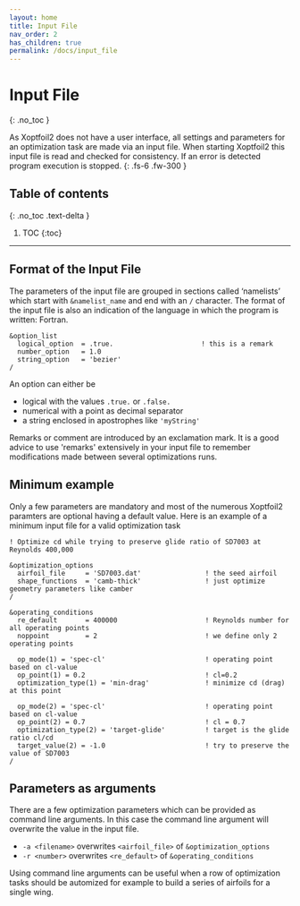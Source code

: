 ```yaml
---
layout: home
title: Input File
nav_order: 2
has_children: true
permalink: /docs/input_file
---
```


# Input File 
{: .no_toc }

As Xoptfoil2 does not have a user interface, all settings and parameters for an optimization task are made via an input file. When starting Xoptfoil2 this input file is read and checked for consistency. If an error is detected program execution is stopped. 
{: .fs-6 .fw-300 }

## Table of contents
{: .no_toc .text-delta }

1. TOC
{:toc}

---

## Format of the Input File 
The parameters of the input file are grouped in sections called ‘namelists’ which start with `&namelist_name` and end with an `/` character. The format of the input file is also an indication of the language in which the program is written: Fortran.   

```Fortran
&option_list
  logical_option  = .true.                      ! this is a remark 
  number_option   = 1.0 
  string_option   = 'bezier' 
/
```

An option can either be  
- logical with the values `.true.` or `.false.`
- numerical with a point as decimal separator  
- a string enclosed in apostrophes like `'myString'`

Remarks or comment are introduced by an exclamation mark. It is a good advice to use 'remarks' extensively in your input file to remember modifications made between several optimizations runs.



## Minimum example

Only a few parameters are mandatory and most of the numerous Xoptfoil2 paramters are optional having a default value. Here is an example of a minimum input file for a valid optimization task 

```Fortran
! Optimize cd while trying to preserve glide ratio of SD7003 at Reynolds 400,000 

&optimization_options
  airfoil_file     = 'SD7003.dat'                ! the seed airfoil 
  shape_functions  = 'camb-thick'                ! just optimize geometry parameters like camber 
/  

&operating_conditions
  re_default       = 400000                      ! Reynolds number for all operating points
  noppoint         = 2                           ! we define only 2 operating points

  op_mode(1) = 'spec-cl'                         ! operating point based on cl-value
  op_point(1) = 0.2                              ! cl=0.2
  optimization_type(1) = 'min-drag'              ! minimize cd (drag) at this point 

  op_mode(2) = 'spec-cl'                         ! operating point based on cl-value
  op_point(2) = 0.7                              ! cl = 0.7
  optimization_type(2) = 'target-glide'          ! target is the glide ratio cl/cd  
  target_value(2) = -1.0                         ! try to preserve the value of SD7003
/
```

## Parameters as arguments 

There are a few optimization parameters which can be provided as command line arguments. 
In this case the command line argument will overwrite the value in the input file. 

- `-a <filename>`  overwrites `<airfoil_file>` of `&optimization_options`
- `-r <number>`    overwrites `<re_default>` of `&operating_conditions`

Using command line arguments can be useful when a row of optimization tasks should be automized for example to build a series of airfoils for a single wing. 